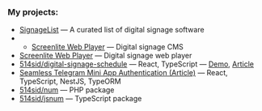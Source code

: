 ### My projects:
* [SignageList](https://github.com/514sid/digital-signage-list) — A curated list of digital signage software
* * [Screenlite Web Player](https://github.com/screenlite/web-player) — Digital signage CMS
* [Screenlite Web Player](https://github.com/screenlite/web-player) — Digital signage web player 
* [514sid/digital-signage-schedule](https://github.com/514sid/digital-signage-schedule) — React, TypeScript — [Demo](https://signage.pages.dev/), [Article](https://514sid.hashnode.dev/user-friendly-content-scheduling-in-digital-signage)
* [Seamless Telegram Mini App Authentication (Article)](https://514sid.hashnode.dev/seamless-telegram-mini-app-authentication-with-react-and-nestjs-a-step-by-step-guide) — React, TypeScript, NestJS, TypeORM
* [514sid/num](https://github.com/514sid/num) — PHP package
* [514sid/jsnum](https://github.com/514sid/jsnum) — TypeScript package
